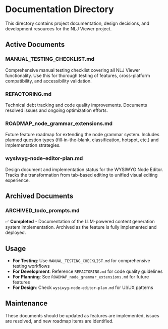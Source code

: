 # Documentation Directory

This directory contains project documentation, design decisions, and development resources for the NLJ Viewer project.

## Active Documents

### **MANUAL_TESTING_CHECKLIST.md**
Comprehensive manual testing checklist covering all NLJ Viewer functionality. Use this for thorough testing of features, cross-platform compatibility, and accessibility validation.

### **REFACTORING.md**
Technical debt tracking and code quality improvements. Documents resolved issues and ongoing optimization efforts.

### **ROADMAP_node_grammar_extensions.md**
Future feature roadmap for extending the node grammar system. Includes planned question types (fill-in-the-blank, classification, hotspot, etc.) and implementation strategies.

### **wysiwyg-node-editor-plan.md**
Design document and implementation status for the WYSIWYG Node Editor. Tracks the transformation from tab-based editing to unified visual editing experience.

## Archived Documents

### **ARCHIVED_todo_prompts.md**
✅ **Completed** - Documentation of the LLM-powered content generation system implementation. Archived as the feature is fully implemented and deployed.

## Usage

- **For Testing**: Use `MANUAL_TESTING_CHECKLIST.md` for comprehensive testing workflows
- **For Development**: Reference `REFACTORING.md` for code quality guidelines
- **For Planning**: See `ROADMAP_node_grammar_extensions.md` for future features
- **For Design**: Check `wysiwyg-node-editor-plan.md` for UI/UX patterns

## Maintenance

These documents should be updated as features are implemented, issues are resolved, and new roadmap items are identified.